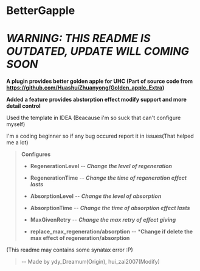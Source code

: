 # BetterGapple

# ***WARNING: THIS README IS OUTDATED, UPDATE WILL COMING SOON***

**A plugin provides better golden apple for UHC (Part of source code from https://github.com/HuashuiZhuanyong/Golden_apple_Extra)**

**Added a feature provides abstorption effect modify support and more detail control**

Used the template in IDEA (Beacause i'm so suck that can't configure myself)

I'm a coding beginner so if any bug occured report it in issues(That helped me a lot)


>**Configures**
>
>- **RegenerationLevel**
>--    ***Change the level of regeneration***
>
>
>- **RegenerationTime**
>--   ***Change the time of regeneration effect lasts***
>
>
>- **AbsorptionLevel**
>--    ***Change the level of absorption***
>
>- **AbsorptionTime**
>--    ***Change the time of absorption effect lasts***
>- **MaxGivenRetry**
>--    ***Change the max retry of effect giving***
>- **replace_max_regeneration/absorption**
>--   ***Change if delete the max effect of regeneration/absorption**

(This readme may contains some synatax error :P)

>-- Made by ydy_Dreamurr(Origin), hui_zai2007(Modify)

